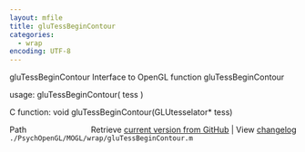 ```yaml
---
layout: mfile
title: gluTessBeginContour
categories:
  - wrap
encoding: UTF-8
---
```


gluTessBeginContour  Interface to OpenGL function gluTessBeginContour

usage:  gluTessBeginContour( tess )

C function:  void gluTessBeginContour(GLUtesselator\* tess)


<div class="code_header" style="text-align:right;">
  <span style="float:left;">Path&nbsp;&nbsp;</span> <span class="counter">Retrieve <a href=
  "https://raw.github.com/Psychtoolbox-3/Psychtoolbox-3/beta/./PsychOpenGL/MOGL/wrap/gluTessBeginContour.m">current version from GitHub</a> | View <a href=
  "https://github.com/Psychtoolbox-3/Psychtoolbox-3/commits/beta/./PsychOpenGL/MOGL/wrap/gluTessBeginContour.m">changelog</a></span>
</div>
<div class="code">
  <code>./PsychOpenGL/MOGL/wrap/gluTessBeginContour.m</code>
</div>
